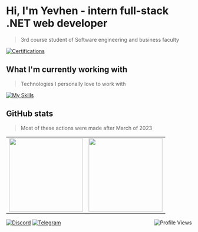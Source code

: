 # Hi, I'm Yevhen - intern full-stack .NET web developer
> 3rd course student of Software engineering and business faculty

[![Certifications](https://img.shields.io/badge/Certifications-4c8eda?style=for-the-badge)](https://drive.google.com/drive/folders/1hVbQNhJGryLn6sOC-wVVqqti5A2VSOph?usp=sharing)

## What I'm currently working with
> Technologies I personally love to work with

[![My Skills](https://skillicons.dev/icons?i=dotnet,angular,mysql,mongodb,azure,selenium)](https://skillicons.dev)

## GitHub stats
> Most of these actions were made after March of 2023

<table cellpadding="0">
  <tr style="padding: 0">
    <!-- GitHub Stats Card -->  
    <td valign="top"><img height="200" src="https://github-readme-stats.vercel.app/api?username=qboww&count_private=true&show_icons=true&theme=github_dark&hide_border=true&custom_title=My%20GitHub%20Stats"/></td>
    <!-- GitHub Top Language Card -->
    <td valign="top"><img height="200" src="https://github-readme-stats.vercel.app/api/top-langs/?username=qboww&langs_count=6&layout=compact&theme=github_dark&hide_border=true&hide=HTML&custom_title=Top%20Languages"/></td>
  </tr>
</table>

[![Discord](https://img.shields.io/badge/Discord-%235865F2.svg?style=for-the-badge&logo=discord&logoColor=white)](https://discordapp.com/users/yevhenko_)
[![Telegram](https://img.shields.io/badge/Telegram-2CA5E0?style=for-the-badge&logo=telegram&logoColor=white)](https://t.me/yevhenko)
<img align="right" src="https://komarev.com/ghpvc/?username=qboww&style=for-the-badge&color=178600" alt="Profile Views">

